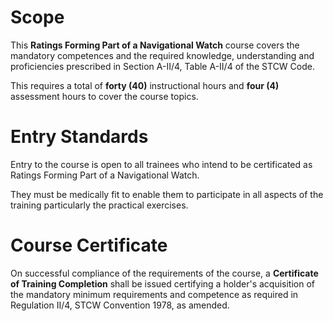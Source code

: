 # Scope

This **Ratings Forming Part of a Navigational Watch** course covers the mandatory competences and the required knowledge, understanding and proficiencies prescribed in Section A-II/4, Table A-II/4 of the STCW Code. 

This requires a total of **forty (40)** instructional hours and **four (4)** assessment hours to cover the course topics.

# Entry Standards

Entry to the course is open to all trainees who intend to be certificated as Ratings Forming Part of a Navigational Watch.

They must be medically fit to enable them to participate in all aspects of the training particularly the practical exercises.

# Course Certificate

On successful compliance of the requirements of the course, a **Certificate of Training Completion** shall be issued certifying a holder's acquisition of the mandatory minimum requirements and competence as required in Regulation II/4, STCW Convention 1978, as amended.